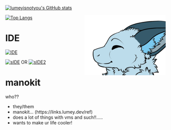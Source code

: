 [![lumeyisnotyou's GitHub stats](https://github-readme-stats.vercel.app/api?username=lumeyisnotyou&theme=prussian&show_icons=true)](https://github.com/anuraghazra/github-readme-stats)

[![Top Langs](https://github-readme-stats.vercel.app/api/top-langs/?username=lumeyisnotyou&theme=prussian)](https://github.com/anuraghazra/github-readme-stats)
<img src="uh.png" width="256" align="right">

# IDE

[![IDE](https://img.shields.io/badge/Main%20IDE-GNOME%20Builder-yellow?style=for-the-badge)](https://wiki.gnome.org/Apps/Builder)

[![sIDE](https://img.shields.io/badge/Secondary%20IDE-Xcode-blue?style=for-the-badge)](https://developer.apple.com) OR [![sIDE2](https://img.shields.io/badge/Secondary%20IDE-VSCode-blue?style=for-the-badge)](https://code.visualstudio.com/)


# manokit

who??
<ul>
  <li>they/them</li>

  <li>manokit... (https://links.lumey.dev/ref)</li>

  <li>does a lot of things with vms and such!!.....</li>
  <li>wants to make ur life cooler!</li>

</ul>

